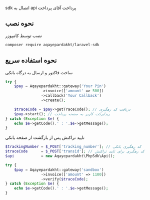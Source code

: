 sdk اتصال به api پرداخت آقای پرداخت

## نحوه نصب

نصب توسط کامپوزر

```bash
composer require aqayepardakht/laravel-sdk
```

##  نحوه استفاده سریع

ساخت فاکتور و ارسال به درگاه بانکی

```php
try {       
    $pay = Aqayepardakht::gateway('Your Pin')
                ->invoice(['amount' => 500])
                ->callback('Your Callback')
                ->create();

    $traceCode = $pay->getTraceCode(); // دریافت کد رهگیری
    $pay->start(); // ریدایرکت کاربر به صفحه پرداخت
} catch (Exception $e) { 
    echo $e->getCode().' : '.$e->getMessage();
}
```
تایید تراکنش پس از بازگشت از صفحه بانکی

```php
$trackingNumber = $_POST['tracking_number']; // کد رهگیری بانکی
$traceCode      = $_POST['transid']; // کد رهگیری برای تایید تراکنش
$api            = new Aqayepardakht\PhpSdk\Api();

try {
    $pay = Aqayepardakht::gateway('sandbox')
                ->invoice(['amount' => 1100])
                ->verify($traceCode);
} catch (Exception $e) { 
    echo $e->getCode().' : '.$e->getMessage();
}
```
